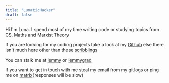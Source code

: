 ```yaml
---
title: "LunaticHacker"
draft: false
---
```


Hi I'm Luna. I spend most of my time writing code or studying topics from CS, Maths and Marxist Theory

If you are looking for my coding projects take a look at my [Github](https://github.com/LunaticHacker)
else there isn't much here other than these [scribblings](/poems)

You can stalk me at [lemmy](https://lemmy.ml/u/lunatichacker) or [lemmygrad](https://lemmygrad.ml/u/lunatichacker)

If you want to get in touch with me steal my email from my gitlogs or ping me on [matrix](https://matrix.to/#/@lunatichacker:matrix.org)(responses will be slow)
